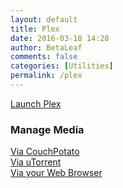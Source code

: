 ```yaml
---
layout: default
title: Plex
date: 2016-03-18 14:28
author: BetaLeaf
comments: false
categories: [Utilities]
permalink: /plex
---
```

[Launch Plex](https://plex.tv/web/?secure=1)  


### Manage Media  
[Via CouchPotato](http://plex.betaleaf.net:5050/)  
[Via uTorrent](http://plex.betaleaf.net:5051/gui/)    
[Via your Web Browser](http://plex.betaleaf.net/Share/)  